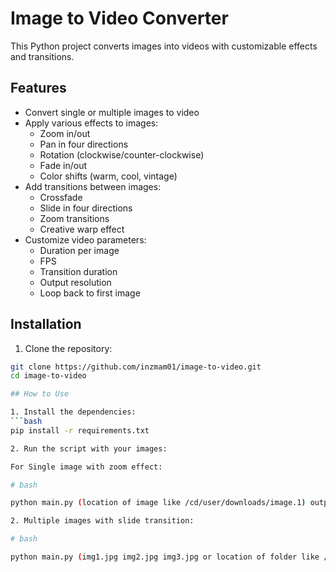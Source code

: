 # Image to Video Converter

This Python project converts images into videos with customizable effects and transitions.

## Features

- Convert single or multiple images to video
- Apply various effects to images:
  - Zoom in/out
  - Pan in four directions
  - Rotation (clockwise/counter-clockwise)
  - Fade in/out
  - Color shifts (warm, cool, vintage)
- Add transitions between images:
  - Crossfade
  - Slide in four directions
  - Zoom transitions
  - Creative warp effect
- Customize video parameters:
  - Duration per image
  - FPS
  - Transition duration
  - Output resolution
  - Loop back to first image

## Installation

1. Clone the repository:
```bash
git clone https://github.com/inzmam01/image-to-video.git
cd image-to-video

## How to Use

1. Install the dependencies:
```bash
pip install -r requirements.txt

2. Run the script with your images:

For Single image with zoom effect:

# bash

python main.py (location of image like /cd/user/downloads/image.1) output.mp4 --duration 5 --effect zoom_in

2. Multiple images with slide transition:

# bash

python main.py (img1.jpg img2.jpg img3.jpg or location of folder like /cd/user/downloads/images/) slideshow.mp4 --duration 3 --transition slide_left